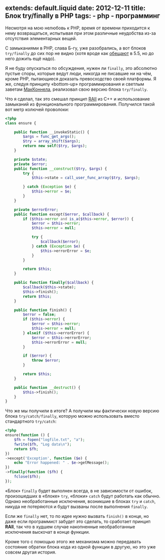 extends: default.liquid
date: 2012-12-11
title: Блок try/finally в PHP
tags:
    - php
    - программинг
---

Несмотря на мою нелюбовь к PHP, время от времени приходится к нему возвращаться, испытывая при этом различные неудобства из-за отсутствия элементарных вещей.

С замыканиями в PHP, слава Б-гу, уже разобрались, а вот блоков `try/finally` до сих пор не видно (хотя вроде как [обещают][1] в 5.5, но до него дожить ещё надо).

Я не буду опускаться по обсуждения, нужен ли `finally`, это абсолютно пустые споры, которые ведут люди, никогда не писавшие ни на чём, кроме PHP, пытающиеся доказать превосходство своей платформы. Я же, следуя принципу «bottom-up» программирования и светлым заветам [МакКоннела][cc], реализовал свою версию блока `try/finally`.

Что я сделал, так это смешал принцип [RAII][] из С++ и использование замыканий из функционального программирования. Получился такой вот метр колючей проволоки:

```php
<?php
class ensure {

    public function __invokeStatic() {
        $args = func_get_args();
        $try = array_shift($args);
        return new self($try, $args);
    }

    private $state;
    private $error;
    public function __construct($try, $args) {
        try {
            $this->state = call_user_func_array($try, $args);

        } catch (Exception $e) {
            $this->error = $e;
        }
    }

    private $errorError;
    public function except($error, $callback) {
        if ($this->error and is_a($this->error, $error)) {
            $error = $this->error;
            $this->error = null;

            try {
                $callback($error);
            } catch (Exception $e) {
                $this->errorError = $e;
            }
        }

        return $this;
    }

    public function finally($callback) {
        $callback($this->state);
        $this->finish();
        return $this;
    }

    public function finish() {
        $error = false;
        if ($this->error) {
            $error = $this->error;
            $this->error = null;
        } elseif ($this->errorError) {
            $error = $this->errorError;
            $this->errorError = null;
        }

        if ($error) {
            throw $error;
        }

        return $this;
    }

    public function __destruct() {
        $this->finish();
    }
}
```

Что же мы получили в итоге? А получили мы фактически новую версию блока `try/catch/finally`, которую можно использовать вместо стандартного `try/catch`:

```php
<?php
ensure(function () {
    $fh = fopen("logfile.txt", "a");
    fwrite($fh, "Log data\n");
    return $fh;
})
->except('Exception', function ($e) {
    echo "Error happened: " . $e->getMessage();
})
->finally(function ($fh) {
    fclose($fh);
});
```

«Блок» `finally` будет выполнен всегда, в не зависимости от ошибок, произошедших в «блоке» `try`, «блоки» `catch` будут работать как обычно. Однако необработанные исключения, возникшие в блоках `try` и `catch`, никуда не потеряются и будут вызваны после выполнения `finally`.

Если же `finally` нет, то по идее нужно вызвать `finish()` в конце, но даже если программист забудет это сделать, то сработает принцип **RAII**, так что в худшем случае накопненные необработанные исключения выскочат в конце функции.

Кроме того с помощью этого же механизма можно передавать состояние обратки блока кода из одной функции в другую, но это уже совсем другая история.

[1]: http://habrahabr.ru/post/149314/
[cc]: http://www.stevemcconnell.com/cc.htm
[raii]: http://ru.wikipedia.org/wiki/RAII

<disqus name="kstep" />

